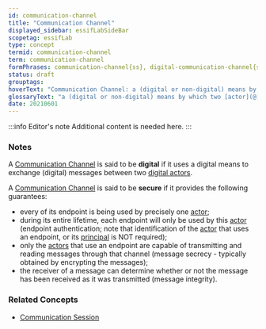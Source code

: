 ```yaml
---
id: communication-channel
title: "Communication Channel"
displayed_sidebar: essifLabSideBar
scopetag: essifLab
type: concept
termid: communication-channel
term: communication-channel
formPhrases: communication-channel{ss}, digital-communication-channel{ss}
status: draft
grouptags:
hoverText: "Communication Channel: a (digital or non-digital) means by which two Actors can exchange messages with one another."
glossaryText: "a (digital or non-digital) means by which two [actor](@) can exchange messages with one another."
date: 20210601
---
```


:::info Editor's note
Additional content is needed here.
:::

### Notes

A [Communication Channel](@) is said to be **digital** if it uses a digital means to exchange (digital) messages between two [digital actors](actor@).

A [Communication Channel](@) is said to be **secure** if it provides the following guarantees:
- every of its endpoint is being used by precisely one [actor](@);
- during its entire lifetime, each endpoint will only be used by this [actor](@) (endpoint authentication; note that identification of the [actor](@) that uses an endpoint, or its [principal](@) is NOT required);
- only the [actors](@) that use an endpoint are capable of transmitting and reading messages through that channel (message secrecy - typically obtained by encrypting the messages);
- the receiver of a message can determine whether or not the message has been received as it was transmitted (message integrity).

### Related Concepts
- [Communication Session](@)
